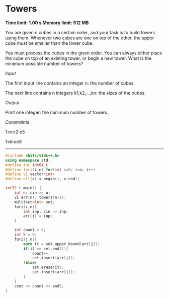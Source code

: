 # Towers

**Time limit: 1.00 s Memory limit: 512 MB**

You are given n cubes in a certain order, and your task is to build towers using them. Whenever two cubes are one on top of the other, the upper cube must be smaller than the lower cube.

You must process the cubes in the given order. You can always either place the cube on top of an existing tower, or begin a new tower. What is the minimum possible number of towers?

_Input_

The first input line contains an integer n: the number of cubes.

The next line contains n integers k1,k2,…,kn: the sizes of the cubes.

_Output_

Print one integer: the minimum number of towers.

_Constraints_

1≤n≤2⋅e5

1≤ki≤e9

___

```cpp
#include <bits/stdc++.h>
using namespace std;
#define int int64_t
#define fori(i,n) for(int i=0; i<n; i++)
#define vi vector<int>
#define all(x) x.begin(), x.end()

int32_t main() {
    int n; cin >> n;
    vi arr(n), towers(n+1);
    multiset<int> set;
    fori(i,n){
        int inp; cin >> inp;
        arr[i] = inp;
    }

    int count = 0;
    int k = 0;
    fori(j,n){
        auto it = set.upper_bound(arr[j]);
        if(it == set.end()){
            count++;
            set.insert(arr[j]);
        }else{
            set.erase(it);
            set.insert(arr[j]);
        }
    }
    cout << count << endl;
} 
```
